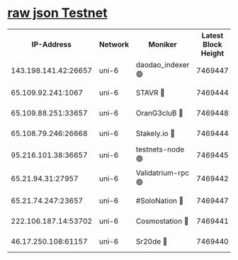 [raw json Testnet](https://rpc-check.junot.stavr.tech/junot/rpc-junot-result.json)
=


<table><tr><th>IP-Address</th><th>Network</th><th>Moniker</th><th>Latest Block Height</th><th>Earliest Block Height</th><th>Catching Up</th><th>Tx Index</th><th>Voting Power</th><th>Scan Time</th></tr><tr><td>143.198.141.42:26657</td><td>uni-6</td><td>daodao_indexer 🟢</td><td>7469447</td><td>1</td><td>False</td><td>off</td><td>0</td><td>2024-01-28T21:08:36.118020787UTC</td></tr><tr><td>65.109.92.241:1067</td><td>uni-6</td><td>STAVR 🔴</td><td>7469444</td><td>1138541</td><td>False</td><td>on</td><td>6053</td><td>2024-01-28T21:08:23.979268859UTC</td></tr><tr><td>65.109.88.251:33657</td><td>uni-6</td><td>OranG3cluB 🔴</td><td>7469448</td><td>1138541</td><td>False</td><td>on</td><td>11</td><td>2024-01-28T21:08:38.516698630UTC</td></tr><tr><td>65.108.79.246:26668</td><td>uni-6</td><td>Stakely.io 🔴</td><td>7469444</td><td>1570872</td><td>False</td><td>on</td><td>1691887</td><td>2024-01-28T21:08:24.322250524UTC</td></tr><tr><td>95.216.101.38:36657</td><td>uni-6</td><td>testnets-node 🟢</td><td>7469445</td><td>1615130</td><td>False</td><td>on</td><td>0</td><td>2024-01-28T21:08:26.772872184UTC</td></tr><tr><td>65.21.94.31:27957</td><td>uni-6</td><td>Validatrium-rpc 🟢</td><td>7469442</td><td>2943363</td><td>False</td><td>on</td><td>0</td><td>2024-01-28T21:08:19.503178752UTC</td></tr><tr><td>65.21.74.247:23657</td><td>uni-6</td><td>#SoloNation 🔴</td><td>7469447</td><td>5208001</td><td>False</td><td>on</td><td>112</td><td>2024-01-28T21:08:35.249731787UTC</td></tr><tr><td>222.106.187.14:53702</td><td>uni-6</td><td>Cosmostation 🔴</td><td>7469441</td><td>5344501</td><td>False</td><td>on</td><td>109003</td><td>2024-01-28T21:08:17.131580001UTC</td></tr><tr><td>46.17.250.108:61157</td><td>uni-6</td><td>Sr20de 🔴</td><td>7469440</td><td>6419777</td><td>False</td><td>on</td><td>37</td><td>2024-01-28T21:08:13.072878136UTC</td></tr></table>